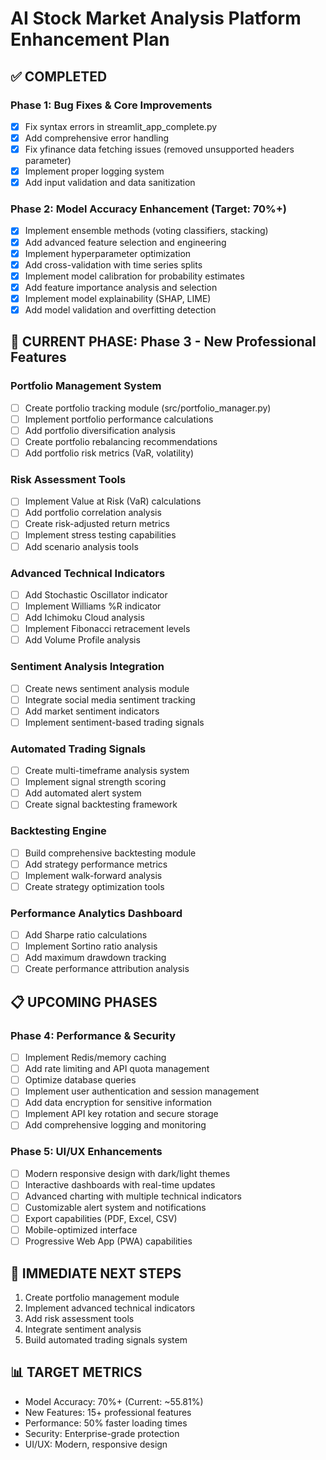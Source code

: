 # AI Stock Market Analysis Platform Enhancement Plan

## ✅ COMPLETED
### Phase 1: Bug Fixes & Core Improvements
- [x] Fix syntax errors in streamlit_app_complete.py
- [x] Add comprehensive error handling
- [x] Fix yfinance data fetching issues (removed unsupported headers parameter)
- [x] Implement proper logging system
- [x] Add input validation and data sanitization

### Phase 2: Model Accuracy Enhancement (Target: 70%+)
- [x] Implement ensemble methods (voting classifiers, stacking)
- [x] Add advanced feature selection and engineering
- [x] Implement hyperparameter optimization
- [x] Add cross-validation with time series splits
- [x] Implement model calibration for probability estimates
- [x] Add feature importance analysis and selection
- [x] Implement model explainability (SHAP, LIME)
- [x] Add model validation and overfitting detection

## 🔄 CURRENT PHASE: Phase 3 - New Professional Features

### Portfolio Management System
- [ ] Create portfolio tracking module (src/portfolio_manager.py)
- [ ] Implement portfolio performance calculations
- [ ] Add portfolio diversification analysis
- [ ] Create portfolio rebalancing recommendations
- [ ] Add portfolio risk metrics (VaR, volatility)

### Risk Assessment Tools
- [ ] Implement Value at Risk (VaR) calculations
- [ ] Add portfolio correlation analysis
- [ ] Create risk-adjusted return metrics
- [ ] Implement stress testing capabilities
- [ ] Add scenario analysis tools

### Advanced Technical Indicators
- [ ] Add Stochastic Oscillator indicator
- [ ] Implement Williams %R indicator
- [ ] Add Ichimoku Cloud analysis
- [ ] Implement Fibonacci retracement levels
- [ ] Add Volume Profile analysis

### Sentiment Analysis Integration
- [ ] Create news sentiment analysis module
- [ ] Integrate social media sentiment tracking
- [ ] Add market sentiment indicators
- [ ] Implement sentiment-based trading signals

### Automated Trading Signals
- [ ] Create multi-timeframe analysis system
- [ ] Implement signal strength scoring
- [ ] Add automated alert system
- [ ] Create signal backtesting framework

### Backtesting Engine
- [ ] Build comprehensive backtesting module
- [ ] Add strategy performance metrics
- [ ] Implement walk-forward analysis
- [ ] Create strategy optimization tools

### Performance Analytics Dashboard
- [ ] Add Sharpe ratio calculations
- [ ] Implement Sortino ratio analysis
- [ ] Add maximum drawdown tracking
- [ ] Create performance attribution analysis

## 📋 UPCOMING PHASES

### Phase 4: Performance & Security
- [ ] Implement Redis/memory caching
- [ ] Add rate limiting and API quota management
- [ ] Optimize database queries
- [ ] Implement user authentication and session management
- [ ] Add data encryption for sensitive information
- [ ] Implement API key rotation and secure storage
- [ ] Add comprehensive logging and monitoring

### Phase 5: UI/UX Enhancements
- [ ] Modern responsive design with dark/light themes
- [ ] Interactive dashboards with real-time updates
- [ ] Advanced charting with multiple technical indicators
- [ ] Customizable alert system and notifications
- [ ] Export capabilities (PDF, Excel, CSV)
- [ ] Mobile-optimized interface
- [ ] Progressive Web App (PWA) capabilities

## 🎯 IMMEDIATE NEXT STEPS
1. Create portfolio management module
2. Implement advanced technical indicators
3. Add risk assessment tools
4. Integrate sentiment analysis
5. Build automated trading signals system

## 📊 TARGET METRICS
- Model Accuracy: 70%+ (Current: ~55.81%)
- New Features: 15+ professional features
- Performance: 50% faster loading times
- Security: Enterprise-grade protection
- UI/UX: Modern, responsive design
